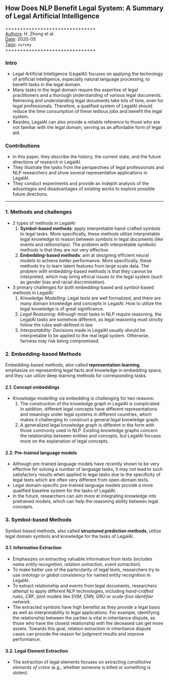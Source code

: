 ## How Does NLP Benefit Legal System: A Summary of Legal Artificial Intelligence

+++++++++++++++++++++++++++++++  
<ins>Authors</ins>: H. Zhong et al.  
<ins>Date</ins>: 2020-05  
<ins>Tags</ins>: `survey`  
+++++++++++++++++++++++++++++++  


### Intro

- Legal Artificial Intelligence (LegalAI) focuses on applying the technology of artificial intelligence, especially natural language processing, to benefit tasks in the legal domain. 
- Many tasks in the legal domain require the expertise of legal practitioners and a thorough understanding of various legal documents. Retrieving and understanding legal documents take lots of time, even for legal professionals. Therefore, a qualified system of LegalAI should reduce the time consumption of these tedious jobs and benefit the legal system. 
- Besides, LegalAI can also provide a reliable reference to those who are not familiar with the legal domain, serving as an affordable form of legal aid.


### Contributions

- In this paper, they describe the history, the current state, and the future directions of research in LegalAI.
- They illustrate the tasks from the perspectives of legal professionals and NLP researchers and show several representative applications in LegalAI.
- They conduct experiments and provide an indepth analysis of the advantages and disadvantages of existing works to explore possible future directions.

***

### 1. Methods and challenges

- 2 types of methods in LegalAI:
  1. **Symbol-based methods**: apply interpretable hand-crafted symbols to legal tasks. More specifically, these methods utilize interpretable legal knowledge to reason between symbols in legal documents (like events and reltionships). The problem with interpretable symbolic methods is that they are not very effective.
  2. **Embedding-based methods**: aim at designing efficient neural models to achieve better performance. More specifically, these methods try to learn latent features from large scale data. The problem with embedding-based methods is that they cannot be interpreted, which may bring ethical issues to the legal system (such as gender bias and racial discrimination).
- 3 primary challenges for both embedding-based and symbol-based methods in LegalAI:
  1. *Knowledge Modelling*: Legal texts are well formalized, and there are many domain knowledge and concepts in LegalAI. How to utilize the legal knowledge is of great significance.
  2. *Legal Reasoning*: Although most tasks in NLP require reasoning, the LegalAI tasks are somehow different, as legal reasoning must strictly follow the rules well-defined in law.
  3. *Interpretability*: Decisions made in LegalAI usually should be interpretable to be applied to the real legal system. Otherwise, fairness may risk being compromised.


### 2. Embedding-based Methods

Embedding-based methods, also called **representation learning**, emphasize on representing legal facts and knowledge in embedding space, and they can utilize deep learning methods for corresponding tasks.


#### 2.1. Concept embeddings

- *Knowledge modelling* via embedding is challenging for two reasons:
  1. The construction of the knowledge graph in LegalAI is complicated. In addition, different legal concepts have different representations and meanings under legal systems in different countries, which makes it challenging to construct a general legal knowledge graph.
  2. A generalized legal knowledge graph is different in the form with those commonly used in NLP. Existing knowledge graphs concern the relationship between entities and concepts, but LegalAI focuses more on the explanation of legal concepts.
  
#### 2.2. Pre-trained language models

- Although pre-trained language models have recently shown to be very effective for solving a number of language tasks, it may not lead to such satisfactory results when applied to legal tasks due to the specificity of legal texts which are often very different from open-domain texts.
- Legal domain-specific pre-trained language models provide a more qualified baseline system for the tasks of LegalAI.
- In the future, researchers can aim more at integrating knowledge into pretrained models, which can help the reasoning ability between legal concepts.


### 3. Symbol-based Methods

Symbol-based methods, also called **structured prediction methods**, utilize legal domain symbols and knowledge for the tasks of LegalAI.

#### 3.1. Information Extraction

- Emphasizes on extracting valuable information from texts (includes *name entity recognition*, *relation extraction*, *event extraction*).
- To make better use of the particularity of legal texts, researchers try to use *ontology* or *global consistency* for named entity recognition in LegalAI.
- To extract relationship and events from legal documents, researchers attempt to apply different NLP technologies, including *hand-crafted rules*, *CRF*, joint models like *SVM, CNN, GRU* or *scale-free identifier network*.
- The extracted symbols have high benefist as they provide a legal basis as well as interpretability to legal applications. For example, identifying the relationship between the parties is vital in inheritance dispute, as those who have the closest relationship with the deceased can get more assets. Towards this goal, relation extraction in inheritance dispute cases can provide the reason for judgment results and improve performance.

#### 3.2. Legal Element Extraction

- The extraction of legal elements focuses on extracting *constitutive elements of crime* (e.g., whether someone is killed or something is stolen).



